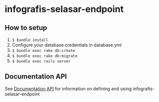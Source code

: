 infografis-selasar-endpoint
======================

## How to setup

1. `$ bundle install`
2. Configure your database credentials in database.yml
3. `$ bundle exec rake db:create`
4. `$ bundle exec rake db:migrate`
5. `$ bundle exec rails server`

## Documentation API
See [Documentation API](http://docs.infografisselasar.apiary.io/) for information on defining and using infografis-selasar-endpoint
